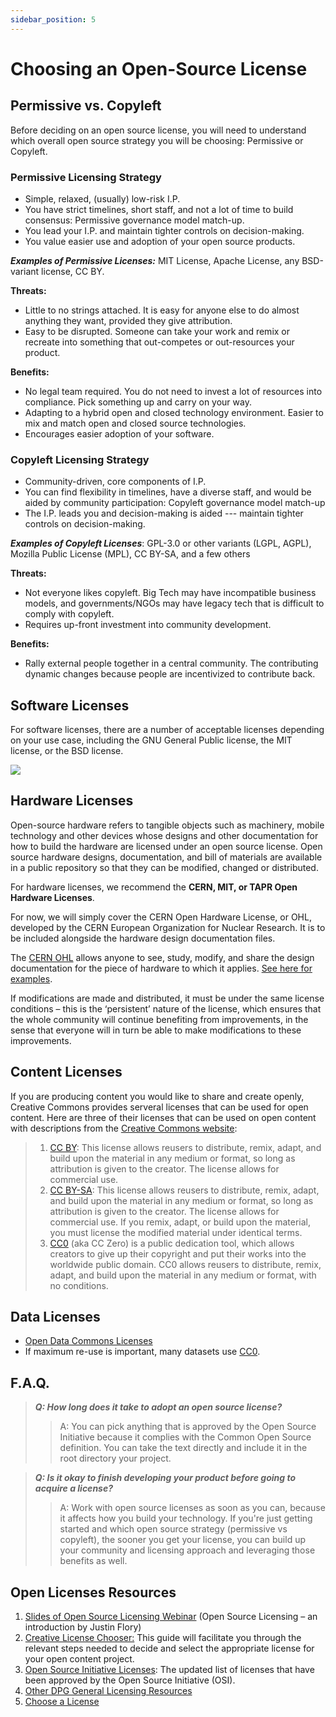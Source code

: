 ```yaml
---
sidebar_position: 5
---
```


# Choosing an Open-Source License

## Permissive vs. Copyleft
Before deciding on an open source license, you will need to understand which overall open source strategy you will be choosing: Permissive or Copyleft.

### Permissive Licensing Strategy
* Simple, relaxed, (usually) low-risk I.P. 
* You have strict timelines, short staff, and not a lot of time to build consensus: Permissive governance model match-up. 
* You lead your I.P. and maintain tighter controls on decision-making. 
* You value easier use and adoption of your open source products. 

_**Examples of Permissive Licenses:**_ MIT License, Apache License, any BSD-variant license, CC BY.

**Threats:**
* Little to no strings attached. It is easy for anyone else to do almost anything they want, provided they give attribution.
* Easy to be disrupted. Someone can take your work and remix or recreate into something that out-competes or out-resources your product.

**Benefits:**
* No legal team required. You do not need to invest a lot of resources into compliance. Pick something up and carry on your way.
* Adapting to a hybrid open and closed technology environment. Easier to mix and match open and closed source technologies.
* Encourages easier adoption of your software.

### Copyleft Licensing Strategy
* Community-driven, core components of I.P.
* You can find flexibility in timelines, have a diverse staff, and would be aided by community participation: Copyleft governance model match-up
* The I.P. leads you and decision-making is aided --- maintain tighter controls on decision-making.

_**Examples of Copyleft Licenses**_: GPL-3.0 or other variants (LGPL, AGPL), Mozilla Public License (MPL), CC BY-SA, and a few others

**Threats:**
* Not everyone likes copyleft. Big Tech may have incompatible business models, and governments/NGOs may have legacy tech that is difficult to comply with copyleft.
* Requires up-front investment into community development.

**Benefits:**
* Rally external people together in a central community. The contributing dynamic changes because people are incentivized to contribute back.


## Software Licenses
For software licenses, there are a number of acceptable licenses depending on your use case, including the GNU General Public license, the MIT license, or the BSD license.

![](https://miro.medium.com/max/1400/0*Nbx3Uw8UgXQgHyzI.png)

## Hardware Licenses
Open-source hardware refers to tangible objects such as machinery, mobile technology and other devices whose designs and other documentation for how to build the hardware are licensed under an open source license. Open source hardware designs, documentation, and bill of materials are available in a public repository so that they can be modified, changed or distributed.

For hardware licenses, we recommend the **CERN, MIT, or TAPR Open Hardware Licenses**.

For now, we will simply cover the CERN Open Hardware License, or OHL, developed by the CERN European Organization for Nuclear Research. It is to be included alongside the hardware design documentation files.

The [CERN OHL](https://ohwr.org/project/cernohl/wikis/home) allows anyone to see, study, modify, and share the design documentation for the piece of hardware to which it applies.  [See here for examples](https://ohwr.org/projects/cernohl/wiki/cernohlprojects).

If modifications are made and distributed, it must be under the same license conditions – this is the ‘persistent’ nature of the license, which ensures that the whole community will continue benefiting from improvements, in the sense that everyone will in turn be able to make modifications to these improvements.

## Content Licenses
If you are producing content you would like to share and create openly, Creative Commons provides serveral licenses that can be used for open content. Here are three of their licenses that can be used on open content with descriptions from the [Creative Commons website](https://creativecommons.org/about/cclicenses/):

> 1. [CC BY](https://creativecommons.org/licenses/by/4.0/): This license allows reusers to distribute, remix, adapt, and build upon the material in any medium or format, so long as attribution is given to the creator. The license allows for commercial use.
> 2. [CC BY-SA](https://creativecommons.org/licenses/by-sa/4.0/): This license allows reusers to distribute, remix, adapt, and build upon the material in any medium or format, so long as attribution is given to the creator. The license allows for commercial use. If you remix, adapt, or build upon the material, you must license the modified material under identical terms.
> 3. [CC0](https://creativecommons.org/publicdomain/zero/1.0/) (aka CC Zero) is a public dedication tool, which allows creators to give up their copyright and put their works into the worldwide public domain. CC0 allows reusers to distribute, remix, adapt, and build upon the material in any medium or format, with no conditions.

## Data Licenses
* [Open Data Commons Licenses](https://opendatacommons.org/licenses/)
* If maximum re-use is important, many datasets use [CC0](https://creativecommons.org/publicdomain/zero/1.0/).


## F.A.Q.

> _**Q: How long does it take to adopt an open source license?**_
> >  A: You can pick anything that is approved by the Open Source Initiative because it complies with the Common Open Source definition.  You can take the text directly and include it in the root directory your project.

> _**Q: Is it okay to finish developing your product before going to acquire a license?**_
> > A: Work with open source licenses as soon as you can, because it affects how you build your technology. If you're just getting started and which open source strategy (permissive vs copyleft), the sooner you get your license, you can build up your community and licensing approach and leveraging those benefits as well.

## Open Licenses Resources
1. [Slides of Open Source Licensing Webinar](https://j.jwf.io/licensing-intro21) (Open Source Licensing – an introduction by Justin Flory)
2. [Creative License Chooser:](https://creativecommons.org/choose/) This guide will facilitate you through the relevant steps needed to decide and select the appropriate license for your open content project.
3. [Open Source Initiative Licenses](https://opensource.org/licenses/alphabetical): The updated list of licenses that have been approved by the Open Source Initiative (OSI).
4. [Other DPG General Licensing Resources](https://resources.digitalpublicgoods.net/category/licensing/)
5. [Choose a License](https://choosealicense.com/)